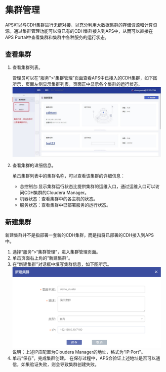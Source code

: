# 集群管理

APS可以与CDH集群进行无缝对接，以充分利用大数据集群的存储资源和计算资源。通过集群管理功能可以将已有的CDH集群接入到APS中，从而可以直接在APS Portal中查看集群和集群中各种服务的运行状态。

## 查看集群
1. 查看集群列表。

    管理员可以在“服务”>“集群管理”页面查看APS中已接入的CDH集群，如下图所示，页面左侧显示集群列表，页面正中显示各个集群的运行状态。
    ![](/admin_guide/fig/fig_03.jpg)
2. 查看集群的详细信息。
    
    单击集群列表中的集群名称，可以查看该集群的详细信息：
    * 总控制台:显示集群运行状态比提供集群的运维入口，通过运维入口可以访问CDH集群的Cloudera Manager。
    * 机器状态：查看集群中的各主机的状态。
    * 服务状态：查看集群中已部署服务的运行状态。

## 新建集群 
新建集群并不是指部署一套新的CDH集群，而是指将已部署的CDH接入到APS中。
1. 选择“服务”>“集群管理”，进入集群管理页面。
2. 单击页面右上角的“新建集群”。
3. 在“新建集群”对话框中填写集群信息，如下图所示。
    ![](/admin_guide/fig/fig_04.png)
    说明：上述IP应配置为Cloudera Manager的地址，格式为“IP:Port”。
4. 单击“保存”，完成集群创建。
    在保存过程中，APS会验证上述地址是否可以通信，如果验证失败，则会导致集群创建失败。 